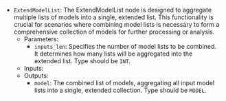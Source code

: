 - `ExtendModelList`: The ExtendModelList node is designed to aggregate multiple lists of models into a single, extended list. This functionality is crucial for scenarios where combining model lists is necessary to form a comprehensive collection of models for further processing or analysis.
    - Parameters:
        - `inputs_len`: Specifies the number of model lists to be combined. It determines how many lists will be aggregated into the extended list. Type should be `INT`.
    - Inputs:
    - Outputs:
        - `model`: The combined list of models, aggregating all input model lists into a single, extended collection. Type should be `MODEL`.
